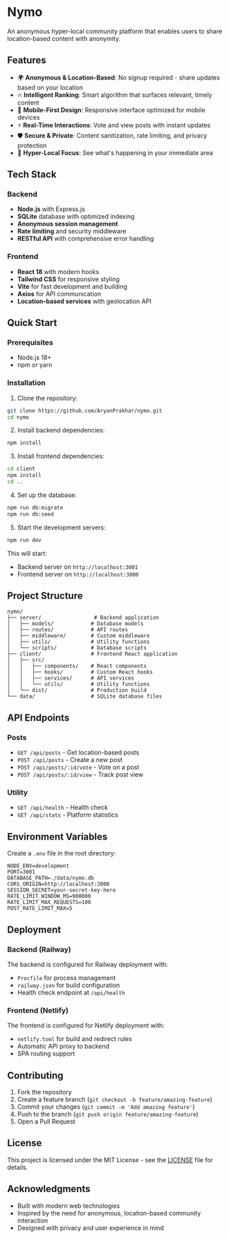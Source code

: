 # Nymo

An anonymous hyper-local community platform that enables users to share location-based content with anonymity.

## Features

- 🌍 **Anonymous & Location-Based**: No signup required - share updates based on your location
- 🔥 **Intelligent Ranking**: Smart algorithm that surfaces relevant, timely content
- 📱 **Mobile-First Design**: Responsive interface optimized for mobile devices
- ⚡ **Real-Time Interactions**: Vote and view posts with instant updates
- 🛡️ **Secure & Private**: Content sanitization, rate limiting, and privacy protection
- 🎯 **Hyper-Local Focus**: See what's happening in your immediate area

## Tech Stack

### Backend
- **Node.js** with Express.js
- **SQLite** database with optimized indexing
- **Anonymous session management**
- **Rate limiting** and security middleware
- **RESTful API** with comprehensive error handling

### Frontend
- **React 18** with modern hooks
- **Tailwind CSS** for responsive styling
- **Vite** for fast development and building
- **Axios** for API communication
- **Location-based services** with geolocation API

## Quick Start

### Prerequisites
- Node.js 18+ 
- npm or yarn

### Installation

1. Clone the repository:
```bash
git clone https://github.com/AryanPrakhar/nymo.git
cd nymo
```

2. Install backend dependencies:
```bash
npm install
```

3. Install frontend dependencies:
```bash
cd client
npm install
cd ..
```

4. Set up the database:
```bash
npm run db:migrate
npm run db:seed
```

5. Start the development servers:
```bash
npm run dev
```

This will start:
- Backend server on `http://localhost:3001`
- Frontend server on `http://localhost:3000`

## Project Structure

```
nymo/
├── server/                 # Backend application
│   ├── models/            # Database models
│   ├── routes/            # API routes
│   ├── middleware/        # Custom middleware
│   ├── utils/             # Utility functions
│   └── scripts/           # Database scripts
├── client/                # Frontend React application
│   ├── src/
│   │   ├── components/    # React components
│   │   ├── hooks/         # Custom React hooks
│   │   ├── services/      # API services
│   │   └── utils/         # Utility functions
│   └── dist/              # Production build
└── data/                  # SQLite database files
```

## API Endpoints

### Posts
- `GET /api/posts` - Get location-based posts
- `POST /api/posts` - Create a new post
- `POST /api/posts/:id/vote` - Vote on a post
- `POST /api/posts/:id/view` - Track post view

### Utility
- `GET /api/health` - Health check
- `GET /api/stats` - Platform statistics

## Environment Variables

Create a `.env` file in the root directory:

```env
NODE_ENV=development
PORT=3001
DATABASE_PATH=./data/nymo.db
CORS_ORIGIN=http://localhost:3000
SESSION_SECRET=your-secret-key-here
RATE_LIMIT_WINDOW_MS=900000
RATE_LIMIT_MAX_REQUESTS=100
POST_RATE_LIMIT_MAX=5
```

## Deployment

### Backend (Railway)
The backend is configured for Railway deployment with:
- `Procfile` for process management
- `railway.json` for build configuration
- Health check endpoint at `/api/health`

### Frontend (Netlify)
The frontend is configured for Netlify deployment with:
- `netlify.toml` for build and redirect rules
- Automatic API proxy to backend
- SPA routing support

## Contributing

1. Fork the repository
2. Create a feature branch (`git checkout -b feature/amazing-feature`)
3. Commit your changes (`git commit -m 'Add amazing feature'`)
4. Push to the branch (`git push origin feature/amazing-feature`)
5. Open a Pull Request

## License

This project is licensed under the MIT License - see the [LICENSE](LICENSE) file for details.

## Acknowledgments

- Built with modern web technologies
- Inspired by the need for anonymous, location-based community interaction
- Designed with privacy and user experience in mind
